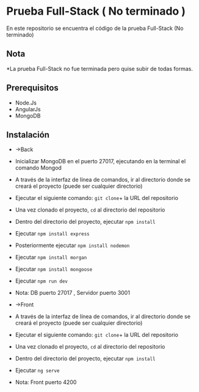 # Prueba Full-Stack ( No terminado )
En este repositorio se encuentra el código de la prueba Full-Stack (No terminado)

## Nota
*La prueba Full-Stack no fue terminada pero quise subir de todas formas.

## Prerequisitos
* Node.Js
* AngularJs
* MongoDB


## Instalación
* ->Back
* Inicializar MongoDB en el puerto 27017, ejecutando en la terminal el comando Mongod
* A través de la interfaz de línea de comandos, ir al directorio donde se creará el proyecto (puede ser cualquier directorio)
* Ejecutar el siguiente comando: `git clone`+ la URL del repositorio
* Una vez clonado el proyecto, `cd` al directorio del repositorio
* Dentro del directorio del proyecto, ejecutar `npm install`
* Ejecutar `npm install express`
* Posteriormente ejecutar `npm install nodemon`
* Ejecutar `npm install morgan`
* Ejecutar `npm install mongoose`
* Ejecutar `npm run dev` 
* Nota: DB puerto 27017 , Servidor puerto 3001

* ->Front
* A través de la interfaz de línea de comandos, ir al directorio donde se creará el proyecto (puede ser cualquier directorio)
* Ejecutar el siguiente comando: `git clone`+ la URL del repositorio
* Una vez clonado el proyecto, `cd` al directorio del repositorio
* Dentro del directorio del proyecto, ejecutar `npm install`
* Ejecutar `ng serve`
* Nota: Front puerto 4200
